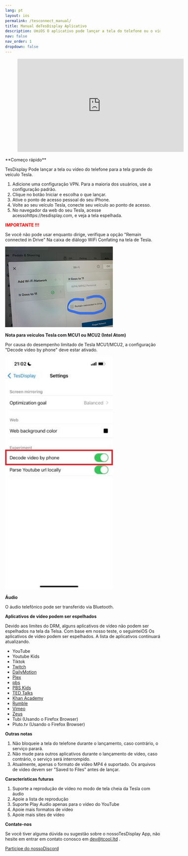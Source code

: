 ```yaml
---
lang: pt
layout: ios
permalink: /tesconnect_manual/
title: Manual deTesDisplay Aplicativo
description: UmiOS O aplicativo pode lançar a tela do telefone ou o vídeo para Tesla enquanto dirige.
nav: false
nav_order: 1
dropdown: false
---
```

<!-- _pages/tesconnect_manual.md -->
<!-- blank line -->
<figure class= "video-container" >
  <iframe width= "540"  height= "303"  src= "https://www.youtube.com/embed/gxGi8oQ0bmM"  frameborder= "0"  allowfullscreen= "true" > </iframe>
</figure>
<!-- blank line -->
 **Começo rápido** 

TesDisplay Pode lançar a tela ou vídeo do telefone para a tela grande do veículo Tesla.
1. Adicione uma configuração VPN. Para a maioria dos usuários, use a configuração padrão.
2. Clique no botão Iniciar e escolha o que lançar.
3. Ative o ponto de acesso pessoal do seu iPhone.
4. Volte ao seu veículo Tesla, conecte seu veículo ao ponto de acesso.
5. No navegador da web do seu Tesla, acesse acessohttps://tesdisplay.com, e veja a tela espelhada.

 **<span style="color: red"> <b> IMPORTANTE !!! </b></span>** 

<p> Se você não pode usar enquanto dirige, verifique a opção "Remain connected in Drive"  Na caixa de diálogo WiFi Confating na tela de Tesla. </p>
<img src= "/assets/img/wifi-connected.jpg"  width= "350px" >

 **Nota para veículos Tesla com MCU1 ou MCU2 (Intel Atom)** 
<p> Por causa do desempenho limitado de Tesla MCU1/MCU2, a configuração "Decode video by phone"  deve estar ativado. </p>
<img src= "/assets/img/mcu-setting.jpg"  width= "350px" >

 **Áudio** 

O áudio telefônico pode ser transferido via Bluetooth.

<a id = "video_apps" > **Aplicativos de vídeo podem ser espelhados** </a>

Devido aos limites do DRM, alguns aplicativos de vídeo não podem ser espelhados na tela da Telsa.
Com base em nosso teste, o seguinteiOS Os aplicativos de vídeo podem ser espelhados.
A lista de aplicativos continuará atualizando.

- YouTube
- Youtube Kids
- Tiktok
- <a href='/demo-twitch'>Twitch</a>
- <a href='/Demo--Dailymotion'>DailyMotion</a>
- <a href='/demo-plex'>Plex</a>
- <a href='/demo-pbs'> pbs </a>
- <a href='/demo-pbskids'>PBS Kids</a>
- <a href='/demo-ted'>TED Talks</a>
- <a href='/demo-khan'> Khan Academy </a>
- <a href='/demo-rumble'>Rumble</a>
- <a href='/demo-vimeo'>Vimeo</a>
- <a href='/demo-zeus'>Zeus</a>
- Tubi (Usando o Firefox Browser)
- Pluto.tv (Usando o Firefox Browser)


 **Outras notas** 

1. Não bloqueie a tela do telefone durante o lançamento, caso contrário, o serviço parará.
2. Não mude para outros aplicativos durante o lançamento de vídeo, caso contrário, o serviço será interrompido.
3. Atualmente, apenas o formato de vídeo MP4 é suportado. Os arquivos de vídeo devem ser "Saved to Files"  antes de lançar.

 **Características futuras** 

1. Suporte a reprodução de vídeo no modo de tela cheia da Tesla com áudio
2. Apoie a lista de reprodução
3. Suporte Play Audio apenas para o vídeo do YouTube
4. Apoie mais formatos de vídeo
5. Apoie mais sites de vídeo

 **Contate-nos** 

Se você tiver alguma dúvida ou sugestão sobre o nossoTesDisplay App, não hesite em entrar em contato conosco em <a href = "mailto:dev@tcool.ltd" > dev@tcool.ltd </a>.
<p> <a href = "https://discord.gg/Tvbs9uWcN9"  destino = "_blank" > Participe do nossoDiscord</a> </p>

